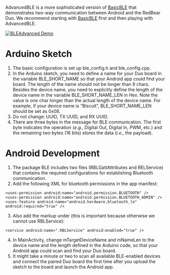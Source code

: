 AdvancedBLE is a more sophisticated version of [BasicBLE](https://github.com/jonfroehlich/CSE590Sp2018/tree/master/A03-BLEBasic) that demonstrates two-way communication between Android and the RedBear Duo. We recommend starting with [BasicBLE](https://github.com/jonfroehlich/CSE590Sp2018/tree/master/A03-BLEBasic) first and then playing with AdvancedBLE.

[![BLEAdvanced Demo](https://github.com/jonfroehlich/CSE590Sp2018/blob/master/A03-BLEAdvanced/YouTubeDemoScreenshot.png)](https://youtu.be/FX6jjLPIqnI "BLEAdvanced Demo")

# Arduino Sketch
1. The basic configuration is set up ble_config.h and ble_config.cpp.
2. In the Arduino sketch, you need to define a name for your Duo board in the variable BLE_SHORT_NAME so that your Android app could find your board. The length of the name should not be longer than 8 chars.
Besides the device name, you need to explicitly define the length of the device name in the variable BLE_SHORT_NAME_LEN in Hex. Note the value is one char longer than the actual length of the device name. For example, if your device name is “Biscuit”, BLE_SHORT_NAME_LEN should be set as 0x08.
3. Do not change: UUID, TX UUID, and RX UUID.
4. There are three bytes in the message for BLE communication. The first byte indicates the operation (*e.g.,* Digital Out, Digital In, PWM, etc.) and the remaining two bytes (16 bits) stores the data (*i.e.,* the payload).

# Android Development
1. The package BLE includes two files (RBLGattAttributes and RELService) that contains the required configurations for establishing Bluetooth communication. 
2. Add the following XML for bluetooth permissions in the app manifest:
```
<uses-permission android:name="android.permission.BLUETOOTH" />
<uses-permission android:name="android.permission.BLUETOOTH_ADMIN" />
<uses-feature android:name="android.hardware.bluetooth_le"  android:required="true" />
```
3. Also add the markup <service> under <application> (this is important because otherwise we cannot use RBLService):
```
<service android:name=".RBLService" android:enabled="true" />
```
4. In MainActivity, change mTargetDeviceName and mNameLen to the device name and the length defined in the Arduino code, so that your Android app could scan and find your Duo board.
5. It might take a minute or two to scan all available BLE-enabled devices and connect the paired Duo board the first time after you upload the sketch to the board and launch the Android app. 

